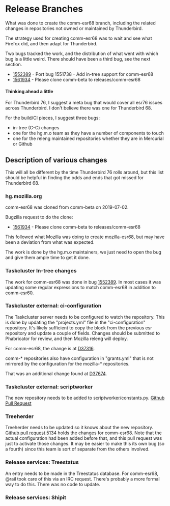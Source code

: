 Release Branches
================

What was done to create the comm-esr68 branch, including the related changes in repositories not owned or maintained by Thunderbird.

The strategy used for creating comm-esr68 was to wait and see what Firefox did, and then adapt for Thunderbird.

Two bugs tracked the work, and the distribution of what went with which bug is a little weird. There should have been a third bug, see the next section.

* [1552389](http://bugzil.la/1552389) - Port bug 1551738 - Add in-tree support for comm-esr68
* [1561934](http://bugzil.la/1561934) - Please clone comm-beta to releases/comm-esr68

#### Thinking ahead a little

For Thunderbird 76, I suggest a meta bug that would cover all esr76 issues across Thunderbird. I don't believe there was one for Thunderbird 68.

For the build/CI pieces, I suggest three bugs:

* in-tree (C-C) changes
* one for the hg.m.o team as they have a number of components to touch
* one for the releng maintained repositories whether they are in Mercurial or Github

## Description of various changes

This will all be different by the time Thunderbird 76 rolls around, but this list should be helpful in finding the odds and ends that got missed for Thunderbird 68.

### hg.mozilla.org

comm-esr68 was cloned from comm-beta on 2019-07-02.

Bugzilla request to do the clone:

* [1561934](http://bugzil.la/1561934) - Please clone comm-beta to releases/comm-esr68

This followed what Mozilla was doing to create mozilla-esr68, but may have been a deviation from what was expected.

The work is done by the hg.m.o maintainers, we just need to open the bug and give them ample time to get it done.

### Taskcluster In-tree changes

The work for comm-esr68 was done in bug [1552389](http://bugzil.la/1552389). In most cases it was updating some regular expressions to match comm-esr68 in addition to comm-esr60.

### Taskcluster external: ci-configuration

The Taskcluster server needs to be configured to watch the repository. This is done by updating the "projects.yml" file in the "ci-configuration" repository. It's likely sufficient to copy the block from the previous esr repository and update a couple of fields. Changes should be submitted to Phabricator for review, and then Mozilla releng will deploy.

For comm-esr68, the change is at [D37316](https://phabricator.services.mozilla.com/D37316).

comm-* repositories also have configuration in "grants.yml" that is not mirrored by the configuration for the mozilla-* repositories.

That was an additional change found at [D37674](https://phabricator.services.mozilla.com/D37674).

### Taskcluster external: scriptworker

The new repository needs to be added to scriptworker/constants.py.
[Github Pull Request](https://github.com/mozilla-releng/scriptworker/pull/364)

### Treeherder

Treeherder needs to be updated so it knows about the new repository. [Github pull request 5134](https://github.com/mozilla/treeherder/pull/5134) holds the changes for comm-esr68. Note that the actual configuration had been added before that, and this pull request was just to activate those changes.
It may be easier to make this its own bug (so a fourth) since this team is sort of separate from the others involved.

### Release services: Treestatus

An entry needs to be made in the Treestatus database. For comm-esr68, @rail took care of this via an IRC request. There's probably a more formal way to do this. There was no code to update.

### Release services: Shipit







